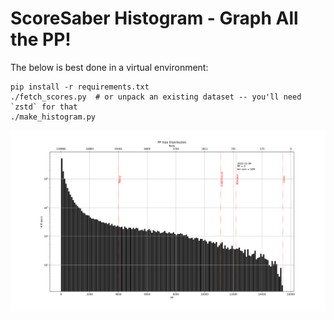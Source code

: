 # ScoreSaber Histogram - Graph All the PP!

The below is best done in a virtual environment:

```
pip install -r requirements.txt
./fetch_scores.py  # or unpack an existing dataset -- you'll need `zstd` for that
./make_histogram.py
```


![](peepee.png)
